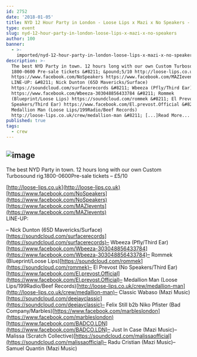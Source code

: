 ```yaml
---
id: 2752
date: '2018-01-05'
title: NYD 12 Hour Party in London - Loose Lips x Mazi x No Speakers - Loose Lips
type: event
slug: nyd-12-hour-party-in-london-loose-lips-x-mazi-x-no-speakers
author: 100
banner:
  - >-
    imported/nyd-12-hour-party-in-london-loose-lips-x-mazi-x-no-speakers/image2752.jpeg
description: >-
  The best NYD Party in town. 12 hours long with our own Custom Turbosound rig.
  1800-0600 Pre-sale tickets &#8211; &pound;5/10 http://loose-lips.co.uk
  https://www.facebook.com/NoSpeakers https://www.facebook.com/MAZIevents
  LINE-UP: &#8211; Nick Dunton (65D Mavericks/Surface)
  https://soundcloud.com/surfacerecords &#8211; Wbeeza (Pfly/Third Ear)
  https://www.facebook.com/Wbeeza-303048856433784 &#8211; Rommek
  (Blueprint/Loose Lips) https://soundcloud.com/rommek &#8211; El Prevost (No
  Speakers/Third Ear) https://www.facebook.com/El.prevost.Official &#8211;
  Medallion Man (Loose Lips/199Radio/Beef Records)
  http://loose-lips.co.uk/crew/medallion-man &#8211; [...]Read More...
published: true
tags:
  - crew
---
```

![image](../imported/nyd-12-hour-party-in-london-loose-lips-x-mazi-x-no-speakers/image2752.jpeg)
---
The best NYD Party in town. 12 hours long with our own Custom Turbosound rig.1800-0600Pre-sale tickets – £5/10

[http://loose-lips.co.uk](http://loose-lips.co.uk)[https://www.facebook.com/NoSpeakers](https://www.facebook.com/NoSpeakers)[https://www.facebook.com/MAZIevents](https://www.facebook.com/MAZIevents)  
LINE-UP:

– Nick Dunton (65D Mavericks/Surface)[https://soundcloud.com/surfacerecords](https://soundcloud.com/surfacerecords)– Wbeeza (Pfly/Third Ear)[https://www.facebook.com/Wbeeza-303048856433784](https://www.facebook.com/Wbeeza-303048856433784)– Rommek (Blueprint/Loose Lips)[https://soundcloud.com/rommek](https://soundcloud.com/rommek)– El Prevost (No Speakers/Third Ear)[https://www.facebook.com/El.prevost.Official](https://www.facebook.com/El.prevost.Official)– Medallion Man (Loose Lips/199Radio/Beef Records)[http://loose-lips.co.uk/crew/medallion-man](http://loose-lips.co.uk/crew/medallion-man)– Classic Wabaso (Mazi Music)[https://soundcloud.com/deejayclassic](https://soundcloud.com/deejayclassic)– Felix Still b2b Niko Pfister (Bad Company/Marbles)[https://www.facebook.com/marbleslondon](https://www.facebook.com/marbleslondon)[https://www.facebook.com/BADCO.LDN](https://www.facebook.com/BADCO.LDN)– Just In Case (Mazi Music)– Malissa (Scratch Collective)[https://soundcloud.com/malissaofficial](https://soundcloud.com/malissaofficial)– Radu Cristian (Mazi Music)– Samuel Quantin (Mazi Music)